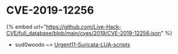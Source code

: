 # CVE-2019-12256
{% embed url="https://github.com/Live-Hack-CVE/full_database/blob/main/cves/2019/CVE-2019-12256.json" %}

* sud0woodo ~> [Urgent11-Suricata-LUA-scripts](https://www.alice-snow.ru/2019/database/cve-2019-12256/urgent11-suricata-lua-scripts-sud0woodo)